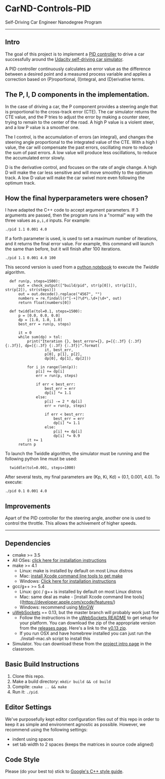 # CarND-Controls-PID
Self-Driving Car Engineer Nanodegree Program

---

## Intro

The goal of this project is to implement a [PID controller](https://en.wikipedia.org/wiki/PID_controller) to drive a car successfully around the [Udacity self-driving car simulator](https://github.com/udacity/self-driving-car-sim).

A PID controller continuously calculates an error value as the difference between a desired point and a measured process variable and applies a correction based on (P)roportional, (I)ntegral, and (D)erivative terms.

## The P, I, D components in the implementation.

In the case of driving a car, the P component provides a steering angle that is proportional to the cross-track error (CTE). The car simulator returns the CTE value, and the P tries to adjust the error by making a counter steer, trying to remain to the center of the road. A high P value is a violent steer, and a low P value is a smoother one.

The I control, is the accumulation of errors (an integral), and changes the steering angle proportional to the integrated value of the CTE. With a high I value, the car will compensate the past errors, oscillating more to reduce the sum of past errors. A low value will produce less oscillations, to reduce the accumulated error slowly.

D is the derivative control, and focuses on the rate of angle change. A high D will make the car less sensitive and will move smoothly to the optimum track. A low D value will make the car swivel more even following the optimum track.

## How the final hyperparameters were chosen?

I have adapted the C++ code to accept argument parameters. If 3 arguments are passed, then the program runs in a "normal" way with the three values as `p,i,d` inputs. For example:

```
./pid 1.1 0.001 4.0
```

If a forth parameter is used, is used to set a maximum number of iterations, and it returns the final error value. For example, this command will launch the same than before, but it will finish after 100 iterations.

```
./pid 1.1 0.001 4.0 100
```

This second version is used from a [python notebook](twiddle.ipynb) to execute the *Twiddle* algorithm.

```
  def run(p, steps=1500):
      out = check_output(["build/pid", str(p[0]), str(p[1]), str(p[2]), str(steps)])
      out = out.decode().replace("4567", "")
      numbers = re.findall(r"[-+]?\d*\.\d+|\d+", out)
      return float(numbers[0])

  def twiddle(tol=0.1, steps=1500):
      p = [0.0, 0.0, 0.0]
      dp = [1.0, 1.0, 1.0]
      best_err = run(p, steps)

      it = 0
      while sum(dp) > tol:
          print("Iteration {}, best_error={}, p=[{:.3f} {:.3f} {:.3f}], dp=[{:.3f} {:.3f} {:.3f}]".format(
                  it, best_err,
                  p[0], p[1], p[2],
                  dp[0], dp[1], dp[2]))

          for i in range(len(p)):
              p[i] += dp[i]
              err = run(p, steps)

              if err < best_err:
                  best_err = err
                  dp[i] *= 1.1
              else:
                  p[i] -= 2 * dp[i]
                  err = run(p, steps)

                  if err < best_err:
                      best_err = err
                      dp[i] *= 1.1
                  else:
                      p[i] += dp[i]
                      dp[i] *= 0.9
          it += 1
      return p
```

To launch the Twiddle algorithm, the simulator must be running and the following python line must be used:

```
  twiddle(tol=0.001, steps=1000)
```

After several tests, my final parameters are (Kp, Ki, Kd) = (0.1, 0.001, 4.0). To execute:

```
./pid 0.1 0.001 4.0
```

## Improvements

Apart of the PID controller for the steering angle, another one is used to control the throttle. This allows the achivement of higher speeds.


---

## Dependencies

* cmake >= 3.5
 * All OSes: [click here for installation instructions](https://cmake.org/install/)
* make >= 4.1
  * Linux: make is installed by default on most Linux distros
  * Mac: [install Xcode command line tools to get make](https://developer.apple.com/xcode/features/)
  * Windows: [Click here for installation instructions](http://gnuwin32.sourceforge.net/packages/make.htm)
* gcc/g++ >= 5.4
  * Linux: gcc / g++ is installed by default on most Linux distros
  * Mac: same deal as make - [install Xcode command line tools]((https://developer.apple.com/xcode/features/)
  * Windows: recommend using [MinGW](http://www.mingw.org/)
* [uWebSockets](https://github.com/uWebSockets/uWebSockets) == 0.13, but the master branch will probably work just fine
  * Follow the instructions in the [uWebSockets README](https://github.com/uWebSockets/uWebSockets/blob/master/README.md) to get setup for your platform. You can download the zip of the appropriate version from the [releases page](https://github.com/uWebSockets/uWebSockets/releases). Here's a link to the [v0.13 zip](https://github.com/uWebSockets/uWebSockets/archive/v0.13.0.zip).
  * If you run OSX and have homebrew installed you can just run the ./install-mac.sh script to install this
* Simulator. You can download these from the [project intro page](https://github.com/udacity/CarND-PID-Control-Project/releases) in the classroom.

## Basic Build Instructions

1. Clone this repo.
2. Make a build directory: `mkdir build && cd build`
3. Compile: `cmake .. && make`
4. Run it: `./pid`.

## Editor Settings

We've purposefully kept editor configuration files out of this repo in order to
keep it as simple and environment agnostic as possible. However, we recommend
using the following settings:

* indent using spaces
* set tab width to 2 spaces (keeps the matrices in source code aligned)

## Code Style

Please (do your best to) stick to [Google's C++ style guide](https://google.github.io/styleguide/cppguide.html).

